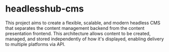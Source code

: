 # headlesshub-cms
This project aims to create a flexible, scalable, and modern headless CMS that separates the content management backend from the content presentation frontend. This architecture allows content to be created, managed, and stored independently of how it's displayed, enabling delivery to multiple platforms  via API.
